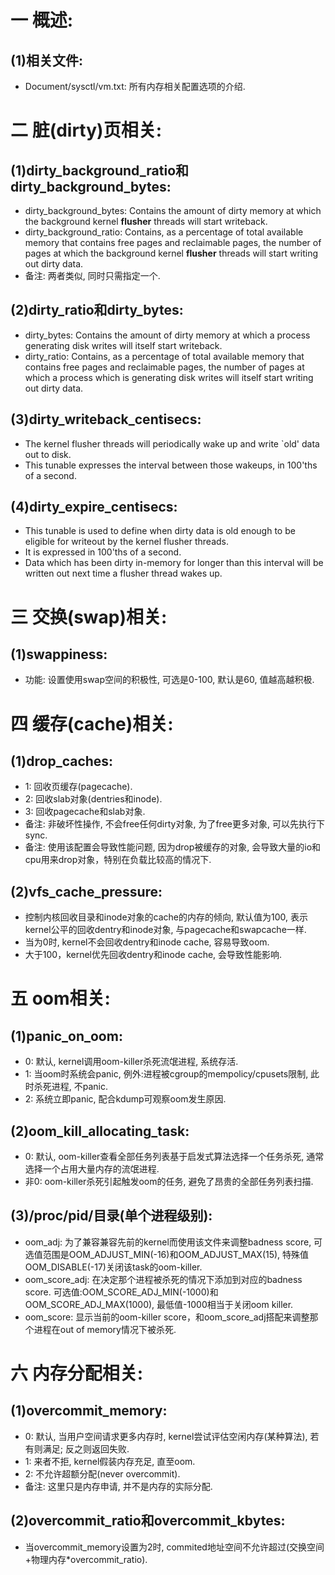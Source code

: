 # 一 概述:
## (1)相关文件:
- Document/sysctl/vm.txt: 所有内存相关配置选项的介绍.

# 二 脏(dirty)页相关:
## (1)dirty_background_ratio和dirty_background_bytes:
- dirty_background_bytes: Contains the amount of dirty memory at which the background kernel
**flusher** threads will start writeback.
- dirty_background_ratio: Contains, as a percentage of total available memory that contains free pages
and reclaimable pages, the number of pages at which the background kernel
**flusher** threads will start writing out dirty data.
- 备注: 两者类似, 同时只需指定一个.

## (2)dirty_ratio和dirty_bytes:
- dirty_bytes: Contains the amount of dirty memory at which a process generating disk writes
will itself start writeback.
- dirty_ratio: Contains, as a percentage of total available memory that contains free pages
and reclaimable pages, the number of pages at which a process which is
generating disk writes will itself start writing out dirty data.

## (3)dirty_writeback_centisecs:
- The kernel flusher threads will periodically wake up and write `old' data
out to disk.  
- This tunable expresses the interval between those wakeups, in
100'ths of a second.

## (4)dirty_expire_centisecs:
- This tunable is used to define when dirty data is old enough to be eligible
for writeout by the kernel flusher threads.  
- It is expressed in 100'ths of a second.  
- Data which has been dirty in-memory for longer than this interval will be written out next time a flusher thread wakes up.

# 三 交换(swap)相关:
## (1)swappiness:
- 功能: 设置使用swap空间的积极性, 可选是0-100, 默认是60, 值越高越积极.

# 四 缓存(cache)相关:
## (1)drop_caches:
- 1: 回收页缓存(pagecache).
- 2: 回收slab对象(dentries和inode).
- 3: 回收pagecache和slab对象.
- 备注: 非破坏性操作, 不会free任何dirty对象, 为了free更多对象, 可以先执行下sync.
- 备注: 使用该配置会导致性能问题, 因为drop被缓存的对象, 会导致大量的io和cpu用来drop对象，特别在负载比较高的情况下.

## (2)vfs_cache_pressure:
- 控制内核回收目录和inode对象的cache的内存的倾向, 默认值为100, 表示kernel公平的回收dentry和inode对象, 与pagecache和swapcache一样.
- 当为0时, kernel不会回收dentry和inode cache, 容易导致oom.
- 大于100，kernel优先回收dentry和inode cache, 会导致性能影响.

# 五 oom相关:
## (1)panic_on_oom:
- 0: 默认, kernel调用oom-killer杀死流氓进程, 系统存活.
- 1: 当oom时系统会panic, 例外:进程被cgroup的mempolicy/cpusets限制, 此时杀死进程, 不panic.
- 2: 系统立即panic, 配合kdump可观察oom发生原因.

## (2)oom_kill_allocating_task:
- 0: 默认, oom-killer查看全部任务列表基于启发式算法选择一个任务杀死, 通常选择一个占用大量内存的流氓进程.
- 非0: oom-killer杀死引起触发oom的任务, 避免了昂贵的全部任务列表扫描.

## (3)/proc/pid/目录(单个进程级别):
- oom_adj: 为了兼容兼容先前的kernel而使用该文件来调整badness score, 可选值范围是OOM_ADJUST_MIN(-16)和OOM_ADJUST_MAX(15), 特殊值OOM_DISABLE(-17)关闭该task的oom-killer.
- oom_score_adj: 在决定那个进程被杀死的情况下添加到对应的badness score. 可选值:OOM_SCORE_ADJ_MIN(-1000)和OOM_SCORE_ADJ_MAX(1000), 最低值-1000相当于关闭oom killer.
- oom_score: 显示当前的oom-killer score，和oom_score_adj搭配来调整那个进程在out of memory情况下被杀死.

# 六 内存分配相关:
## (1)overcommit_memory:
- 0: 默认, 当用户空间请求更多内存时, kernel尝试评估空闲内存(某种算法), 若有则满足; 反之则返回失败.
- 1: 来者不拒, kernel假装内存充足, 直至oom.
- 2: 不允许超额分配(never overcommit).
- 备注: 这里只是内存申请, 并不是内存的实际分配.

## (2)overcommit_ratio和overcommit_kbytes:
- 当overcommit_memory设置为2时, commited地址空间不允许超过(交换空间+物理内存*overcommit_ratio).